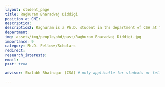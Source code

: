 ```yaml
---
layout: student_page
title: Raghuram Bharadwaj Diddigi
position_at_CNI: 
description: 
description2: Raghuram is a Ph.D. student in the department of CSA at the Indian Institute of Science. His research interests include developing convergent algorithms for multi-agent and off-policy learning in the context of Reinforcement Learning, application of multi-agent reinforcement learning algorithms to smart grids. He is currently working on off-policy Actor-Critic algorithms and auction mechanisms for efficient energy management in microgrid networks.
department:
img: assets/img/people/phd/past/Raghuram Bharadwaj Diddigi.jpg
importance: 9
category: Ph.D. Fellows/Scholars
redirect: 
research_interests: 
email: 
past: true

advisor: Shalabh Bhatnagar (CSA) # only applicable for students or fellows

---
```

